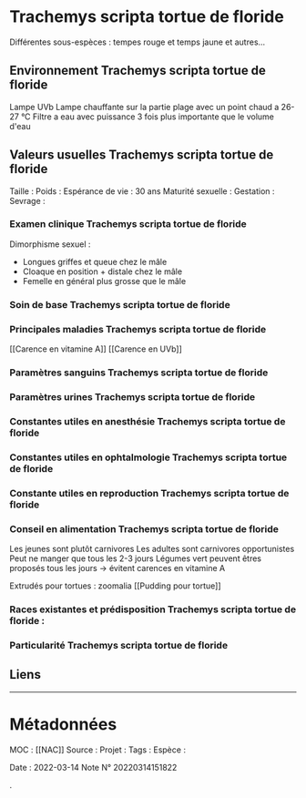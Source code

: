 # Trachemys scripta tortue de floride
Différentes sous-espèces : tempes rouge et temps jaune et autres...

## Environnement Trachemys scripta tortue de floride
Lampe UVb 
Lampe chauffante sur la partie plage avec un point chaud a 26-27 °C
Filtre a eau avec puissance 3 fois plus importante que le volume d'eau
## Valeurs usuelles Trachemys scripta tortue de floride
Taille : 
Poids :
Espérance de vie : 30 ans
Maturité sexuelle : 
Gestation : 
Sevrage : 

### Examen clinique Trachemys scripta tortue de floride
Dimorphisme sexuel :
- Longues griffes et queue chez le mâle
- Cloaque en position + distale chez le mâle
- Femelle en général plus grosse que le mâle

### Soin de base Trachemys scripta tortue de floride
### Principales maladies Trachemys scripta tortue de floride
[[Carence en vitamine A]]
[[Carence en UVb]]
### Paramètres sanguins Trachemys scripta tortue de floride
### Paramètres urines Trachemys scripta tortue de floride
### Constantes utiles en anesthésie Trachemys scripta tortue de floride
### Constantes utiles en ophtalmologie Trachemys scripta tortue de floride
### Constante utiles en reproduction Trachemys scripta tortue de floride
### Conseil en alimentation Trachemys scripta tortue de floride
Les jeunes sont plutôt carnivores
Les adultes sont carnivores opportunistes
Peut ne manger que tous les 2-3 jours 
Légumes vert peuvent êtres proposés tous les jours -> évitent carences en vitamine A

Extrudés pour tortues : zoomalia
[[Pudding pour tortue]]

### Races existantes et prédisposition Trachemys scripta tortue de floride :

### Particularité Trachemys scripta tortue de floride

## Liens


***

# Métadonnées
MOC : [[NAC]]
Source :
Projet :
Tags : 
	Espèce :
	
Date : 2022-03-14
Note N° 20220314151822

.